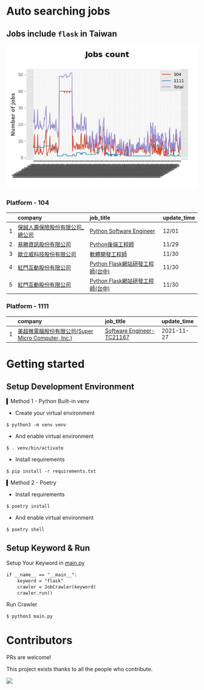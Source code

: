 # Auto searching jobs

## Jobs include `flask` in Taiwan 

 ![image](./doc/plot_img.jpg)


### Platform - 104


|    | company                                                                              | job_title                                                                                | update_time   |
|---:|:-------------------------------------------------------------------------------------|:-----------------------------------------------------------------------------------------|:--------------|
|  1 | [保誠人壽保險股份有限公司_總公司](https://www.104.com.tw/company/1jjquiw?jobsource=jolist_b_date)   | [Python Software Engineer](https://www.104.com.tw/job/7ceaz?jobsource=jolist_b_date)     | 12/01         |
|  2 | [易勝資訊股份有限公司](https://www.104.com.tw/company/1a2x6bj8og?jobsource=jolist_d_relevance) | [Python後端工程師](https://www.104.com.tw/job/76vbt?jobsource=jolist_d_relevance)             | 11/29         |
|  3 | [歐立威科技股份有限公司](https://www.104.com.tw/company/b8gl75c?jobsource=jolist_b_date)        | [軟體開發工程師](https://www.104.com.tw/job/6q2ao?jobsource=jolist_b_date)                      | 11/30         |
|  4 | [紅門互動股份有限公司](https://www.104.com.tw/company/oh4m67k?jobsource=jolist_b_date)         | [Python Flask網站研發工程師(台中)](https://www.104.com.tw/job/6kf9h?jobsource=jolist_b_date)      | 11/30         |
|  5 | [紅門互動股份有限公司](https://www.104.com.tw/company/oh4m67k?jobsource=jolist_d_relevance)    | [Python Flask網站研發工程師(台中)](https://www.104.com.tw/job/6kf9h?jobsource=jolist_d_relevance) | 11/30         |

### Platform - 1111


|    | company                                                                          | job_title                                                          | update_time   |
|---:|:---------------------------------------------------------------------------------|:-------------------------------------------------------------------|:--------------|
|  1 | [美超微電腦股份有限公司(Super Micro Computer, Inc.)](https://www.1111.com.tw/corp/9530088/) | [Software Engineer-TC21167](https://www.1111.com.tw/job/98544764/) | 2021-11-27    |



# Getting started
## Setup Development Environment
▍Method 1 - Python Built-in venv

- Create your virtual environment
```
$ python3 -m venv venv
```
- And enable virtual environment
```
$ . venv/bin/activate
```
- Install requirements
```
$ pip install -r requirements.txt 
```

▍Method 2 - Poetry
- Install requirements
```
$ poetry install
```
- And enable virtual environment
```
$ poetry shell
```

## Setup Keyword & Run

Setup Your Keyword in [main.py](./main.py#L88)
```
if __name__ == "__main__":
    keyword = "flask"
    crawler = JobCrawler(keyword)
    crawler.run()
```

Run Crawler
```
$ python3 main.py
```

# Contributors
PRs are welcome!

This project exists thanks to all the people who contribute.

<a href="https://github.com/hsuanchi/auto-search-flask-job/graphs/contributors">
  <img src="https://contrib.rocks/image?repo=hsuanchi/auto-search-flask-job"/>
</a>
